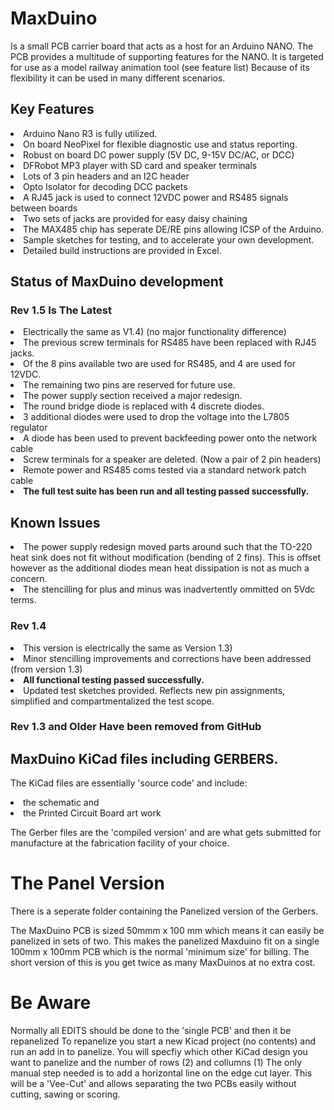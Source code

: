 # MaxDuino
Is a small PCB carrier board that acts as a host for an Arduino NANO.
The PCB provides a multitude of supporting features for the NANO.
It is targeted for use as a model railway animation tool (see feature list)
Because of its flexibility it can be used in many different scenarios.

## Key Features
<Li>Arduino Nano R3 is fully utilized.
<Li>On board NeoPixel for flexible diagnostic use and status reporting.
<Li>Robust on board DC power supply (5V DC, 9-15V DC/AC, or DCC)
<Li>DFRobot MP3 player with SD card and speaker terminals
<Li>Lots of 3 pin headers and an I2C header
<Li>Opto Isolator for decoding DCC packets
<Li>A RJ45 jack is used to connect 12VDC power and RS485 signals between boards
<li>Two sets of jacks are provided for easy daisy chaining
<Li>The MAX485 chip has seperate DE/RE pins allowing ICSP of the Arduino. 
<Li>Sample sketches for testing, and to accelerate your own development.
<li>Detailed build instructions are provided in Excel.

## Status of MaxDuino development 
### Rev 1.5 Is The Latest 
<Li>Electrically the same as V1.4) (no major functionality difference)
<li>The previous screw terminals for RS485 have been replaced with RJ45 jacks.
<li>Of the 8 pins available two are used for RS485, and 4 are used for 12VDC.
<li>The remaining two pins are reserved for future use.
<Li>The power supply section received a major redesign.
<li>The round bridge diode is replaced with 4 discrete diodes.
<Li>3 additional diodes were used to drop the voltage into the L7805 regulator
<Li>A diode has been used to prevent backfeeding power onto the network cable 
<li>Screw terminals for a speaker are deleted. (Now a pair of 2 pin headers)
<Li>Remote power and RS485 coms tested via a standard network patch cable</Li>
<Li><B>The full test suite has been run and all testing passed successfully.</B>

## Known Issues
<Li>The power supply redesign moved parts around such that the TO-220 heat sink
does not fit without modification (bending of 2 fins). This is offset however
as the additional diodes mean heat dissipation is not as much a concern. 
<Li>The stencilling for plus and minus was inadvertently ommitted on 5Vdc terms. 

### Rev 1.4
<Li> This version is electrically the same as Version 1.3)</Li>
<Li> Minor stencilling improvements and corrections have been addressed (from version 1.3)</Li>
<Li> <B>All functional testing passed successfully.</B></Li>
<Li> Updated test sketches provided. Reflects new pin assignments, simplified and compartmentalized the test scope.</Li>

### Rev 1.3 and Older Have been removed from GitHub

## MaxDuino KiCad files including GERBERS.
The KiCad files are essentially 'source code' and include:
<Li>the schematic and
<Li>the Printed Circuit Board art work

The Gerber files are the 'compiled version' and are what gets submitted for
manufacture at the fabrication facility of your choice.

# The Panel Version
There is a seperate folder containing the Panelized version of the Gerbers.

The MaxDuino PCB is sized 50mmm x 100 mm which means it can easily be panelized
in sets of two. This makes the panelized Maxduino fit on a single 100mm x 100mm 
PCB which is the normal 'minimum size' for billing. The short version of this 
is you get twice as many MaxDuinos at no extra cost.

# Be Aware
Normally all EDITS should be done to the 'single PCB' and then it be repanelized
To repanelize you start a new Kicad project (no contents) and run an add in to panelize.
You will specfiy which other KiCad design you want to panelize and the number of rows (2) and collumns (1)
The only manual step needed is to add a horizontal line on the edge cut layer.
This will be a 'Vee-Cut' and allows separating the two PCBs easily without cutting, sawing or scoring.




